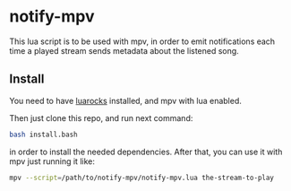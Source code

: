 # notify-mpv

This lua script is to be used with mpv, in order to emit notifications
each time a played stream sends metadata about the listened song.

## Install

You need to have [luarocks](https://luarocks.org) installed, and mpv with lua enabled.

Then just clone this repo, and run next command:

```bash
bash install.bash
```

in order to install the needed dependencies. After that, you can use it with mpv just running it like:

```bash
mpv --script=/path/to/notify-mpv/notify-mpv.lua the-stream-to-play
```
